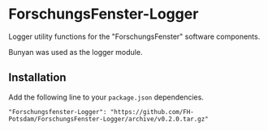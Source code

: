 # ForschungsFenster-Logger


Logger utility functions for the "ForschungsFenster" software components.

Bunyan was used as the logger module.


## Installation

Add the following line to your `package.json` dependencies.

    "Forschungsfenster-Logger": "https://github.com/FH-Potsdam/ForschungsFenster-Logger/archive/v0.2.0.tar.gz"
